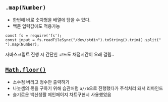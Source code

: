 ## `.map(Number)`
- 한번에 바로 숫자형을 배열에 담을 수 있다.     
- 백준 입력값에도 적용가능
```
const fs = require('fs');
const input = fs.readFileSync("/dev/stdin").toString().trim().split(" ").map(Number);
```

자바스크립트 진행 시 간단한 코드도 채점시간이 오래 걸림..

## [`Math.floor()`](https://developer.mozilla.org/ko/docs/Web/JavaScript/Reference/Global_Objects/Math/floor)
- 소수점 버리고 정수만 출력하기
- 나눗셈의 몫을 구하기 위해 습관처럼 `a//b`으로 진행했다가 주석처리 돼서 리마인드
- 슬기로운 백신생활 메인페이지 차트구현시 사용했었음
